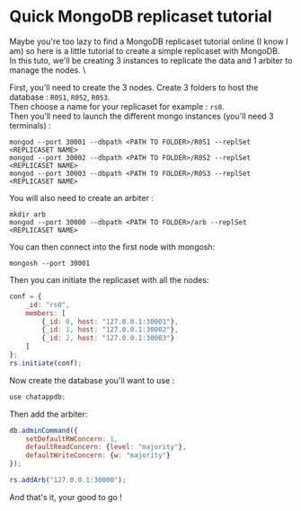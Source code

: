 # Quick MongoDB replicaset tutorial

Maybe you're too lazy to find a MongoDB replicaset tutorial online (I know I am) so here is a little tutorial to create a simple replicaset with MongoDB. \
In this tuto, we'll be creating 3 instances to replicate the data and 1 arbiter to manage the nodes. \

First, you'll need to create the 3 nodes.
Create 3 folders to host the database : `R0S1`, `R0S2`, `R0S3`. \
Then choose a name for your replicaset for example : `rs0`. \
Then you'll need to launch the different mongo instances (you'll need 3 terminals) : 
```
mongod --port 30001 --dbpath <PATH TO FOLDER>/R0S1 --replSet <REPLICASET NAME>
mongod --port 30002 --dbpath <PATH TO FOLDER>/R0S2 --replSet <REPLICASET NAME>
mongod --port 30003 --dbpath <PATH TO FOLDER>/R0S3 --replSet <REPLICASET NAME>
```

You will also need to create an arbiter : 
```
mkdir arb
mongod --port 30000 --dbpath <PATH TO FOLDER>/arb --replSet <REPLICASET NAME>
```

You can then connect into the first node with mongosh: 
```
mongosh --port 30001
```

Then you can initiate the replicaset with all the nodes:
```js
conf = {
    _id: "rs0",
    members: [
        {_id: 0, host: "127.0.0.1:30001"},
        {_id: 1, host: "127.0.0.1:30002"},
        {_id: 2, host: "127.0.0.1:30003"}
    ]
};
rs.initiate(conf);
```

Now create the database you'll want to use :
```js
use chatappdb;
```

Then add the arbiter:
```js
db.adminCommand({
    setDefaultRWConcern: 1, 
    defaultReadConcern: {level: "majority"}, 
    defaultWriteConcern: {w: "majority"}
});

rs.addArb("127.0.0.1:30000");
```

And that's it, your good to go !
